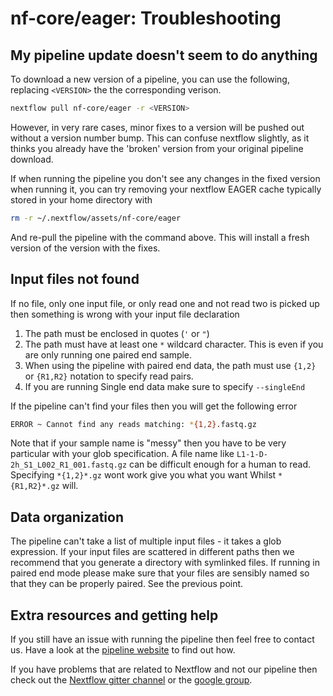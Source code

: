 # nf-core/eager: Troubleshooting

## My pipeline update doesn't seem to do anything

To download a new version of a pipeline, you can use the following, replacing `<VERSION>` the the corresponding verison.

```bash
nextflow pull nf-core/eager -r <VERSION>
```

However, in very rare cases, minor fixes to a version will be pushed out without a version number bump. This can confuse nextflow slightly, as it thinks you already have the 'broken' version from your original pipeline download.

If when running the pipeline you don't see any changes in the fixed version when running it, you can try removing your nextflow EAGER cache typically stored in your home directory with

```bash
rm -r ~/.nextflow/assets/nf-core/eager
```

And re-pull the pipeline with the command above. This will install a fresh version of the version with the fixes.

## Input files not found

If no file, only one input file, or only read one and not read two is picked up then something is wrong with your input file declaration

1. The path must be enclosed in quotes (`'` or `"`)
2. The path must have at least one `*` wildcard character. This is even if you are only running one paired end sample.
3. When using the pipeline with paired end data, the path must use `{1,2}` or `{R1,R2}` notation to specify read pairs.
4. If you are running Single end data make sure to specify `--singleEnd`

If the pipeline can't find your files then you will get the following error

```bash
ERROR ~ Cannot find any reads matching: *{1,2}.fastq.gz
```

Note that if your sample name is "messy" then you have to be very particular with your glob specification. A file name like `L1-1-D-2h_S1_L002_R1_001.fastq.gz` can be difficult enough for a human to read. Specifying `*{1,2}*.gz` wont work give you what you want Whilst `*{R1,R2}*.gz` will.

## Data organization

The pipeline can't take a list of multiple input files - it takes a glob expression. If your input files are scattered in different paths then we recommend that you generate a directory with symlinked files. If running in paired end mode please make sure that your files are sensibly named so that they can be properly paired. See the previous point.

## Extra resources and getting help

If you still have an issue with running the pipeline then feel free to contact us.
Have a look at the [pipeline website](https://github.com/nf-core/eager) to find out how.

If you have problems that are related to Nextflow and not our pipeline then check out the [Nextflow gitter channel](https://gitter.im/nextflow-io/nextflow) or the [google group](https://groups.google.com/forum/#!forum/nextflow).
